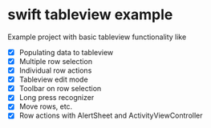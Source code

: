 # swift tableview example
Example project with basic tableview functionality like 
- [x] Populating data to tableview
- [x] Multiple row selection
- [x] Individual row actions
- [x] Tableview edit mode
- [x] Toolbar on row selection
- [x] Long press recognizer
- [x] Move rows, etc.
- [x] Row actions with AlertSheet and ActivityViewController

